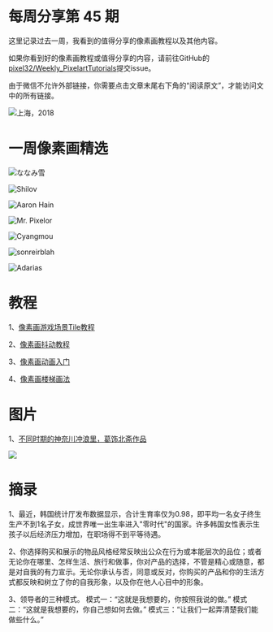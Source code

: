 # 每周分享第 45 期

这里记录过去一周，我看到的值得分享的像素画教程以及其他内容。

如果你看到好的像素画教程或值得分享的内容，请前往GitHub的[pixel32/Weekly_PixelartTutorials](https://github.com/pixel32/Weekly_PixelartTutorials "pixel32/Weekly_PixelartTutorials")提交issue。

由于微信不允许外部链接，你需要点击文章末尾右下角的“阅读原文”，才能访问文中的所有链接。

![上海，2018](https://lh3.googleusercontent.com/1eS4MgOFIOaPkF9Q4negbVaIIv4dfTypm4T_zfqjFy996JpKiPzl1Ig2Fa_Um7Q4PjHy_0ni0ReffW3a9JWT57IM4UlHXEiPYLKKkr04DPfXe9LUVqhaSuBBQ828d6BqomN-sYtt6TaU95QIHcTg2H5pSnKCjloNlbSxBoaiqcS55SNf7Ls4mkaGIYX5zMwWZ0Q6Ls6PUuMp12GNVaywDIqc1wxidUrY4vlzv39ClDxK-T9x20JILNbwzWAf2iHEWreqtfB5gR0RmVVUIVgaf-Qp7BR2b0maKYjErqFuL9ToJMMz8Y6mgf3XjCpWkDMOJzMji5nb3Wy8HETRMDIK5OA9KfrhkRtaoMfK9q6AXJ8R9_Fa7Xzt0DYwGPajXF18iGFCBX32mgfO5kO8gYwMXOj51e_Moz82hyzB6RcEV3gAnOq8cjt5-E4By8uAZMMxO38Q2-pAS7W4417HWGqq1hD-wavygGKwF7T6AsxHRKm5C6K5-RM7vCuehW3Co0hgeFQzPYrHrhx0z2zFsfVe5Cmau12wGZqYe9UMevk89Tb4GocSJYMyBHZOzNf6WvvAvj98_zQSfxOb39QVoEW8nQSJX8oSc_ZFVoP2ceMlKVaBpB9tSh-22vJoXmqtioSpCJmR1gG9h3o6TZwQ10lct7lj9-x8d0d3oPVbG89vnUfZpa90sOygeg=w1052-h789-no)

# 一周像素画精选

![ななみ雪
](https://pbs.twimg.com/media/EDsYE2lUYAACK6-?format=png&name=small)

![Shilov
](https://pbs.twimg.com/media/EDdNMX_WkAIbqMU?format=png&name=small)

![Aaron Hain
](https://pbs.twimg.com/media/EDsk9_zU0AANkle?format=png&name=900x900)

![Mr. Pixelor
](https://pbs.twimg.com/media/EDvE1O6XYAEcrV1?format=png&name=small)

![Cyangmou](http://pixeljoint.com/files/icons/full/knights_pj.png)

![sonreirblah](http://pixeljoint.com/files/icons/full/sonreirdtiys_pj.gif)

![Adarias](http://pixeljoint.com/files/icons/full/daily_snoozer.gif)

# 教程

1、[像素画游戏场景Tile教程](https://mp.weixin.qq.com/s/GNJNpchVULKVNPpbNWTZxg)

2、[像素画抖动教程](https://mp.weixin.qq.com/s/lPd9mQ42ZOgI7AWDL9m9DQ)

3、[像素画动画入门](https://mp.weixin.qq.com/s/M35wk_SMor9r4mjcrXq2cA)

4、[像素画楼梯画法](https://mp.weixin.qq.com/s/So2i3n7TdKbD8Fcp4R1HwA)

# 图片

1、[不同时期的神奈川冲浪里，葛饰北斋作品](https://www.designboom.com/art/hokusai-great-wave-history-paintings-09-05-2019/ "不同时期的神奈川冲浪里，葛饰北斋作品")

![](https://www.designboom.com/wp-content/uploads/2019/09/hokusai-great-wave-history-paintings-designboom-818.jpg)

# 摘录

1、最近，韩国统计厅发布数据显示，合计生育率仅为0.98，即平均一名女子终生生产不到1名子女，成世界唯一出生率进入"零时代"的国家。许多韩国女性表示生孩子以后经济压力增加，在职场得不到平等待遇。

2、你选择购买和展示的物品风格经常反映出公众在行为或本能层次的品位；或者无论你在哪里、怎样生活、旅行和做事，你对产品的选择，不管是精心或随意，都是对自我的有力宣示。无论你承认与否，同意或反对，你购买的产品和你的生活方式都反映和树立了你的自我形象，以及你在他人心目中的形象。

3、领导者的三种模式。
模式一：“这就是我想要的，你按照我说的做。”
模式二：“这就是我想要的，你自己想如何去做。”
模式三：“让我们一起弄清楚我们能做些什么。”